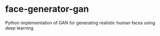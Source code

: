 # face-generator-gan
Python implementation of GAN for generating realistic human faces using deep learning

